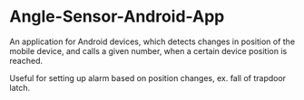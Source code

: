 Angle-Sensor-Android-App
========================

An application for Android devices, which detects changes in position of the mobile device, and calls a given number, when a certain device position is reached. 

Useful for setting up alarm based on position changes, ex. fall of trapdoor latch.
